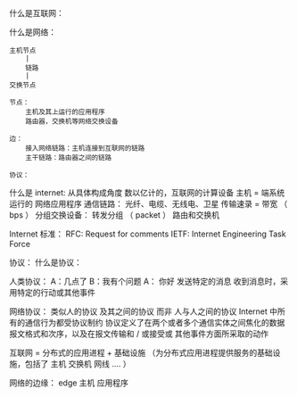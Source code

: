 什么是互联网：

什么是网络：

    主机节点
        |
        链路
        |
    交换节点

    节点：
        主机及其上运行的应用程序
        路由器，交换机等网络交换设备

    边：
        接入网络链路：主机连接到互联网的链路
        主干链路：路由器之间的链路

    协议：
        

什么是 internet: 从具体构成角度
    数以亿计的，互联网的计算设备
        主机 = 端系统
        运行的 网络应用程序
    通信链路：
        光纤、电缆、无线电、卫星
        传输速录 = 带宽 （ bps ）
    分组交换设备： 转发分组 （ packet ）
        路由和交换机

    
Internet 标准：
    RFC: Request for comments
    IETF: Internet Engineering Task Force


协议：
    什么是协议：

人类协议：
    A：几点了
    B：我有个问题
    A： 你好
        发送特定的消息
        收到消息时，采用特定的行动或其他事件

网络协议：
    类似人的协议
    及其之间的协议 而非 人与人之间的协议
    Internet 中所有的通信行为都受协议制约
        协议定义了在两个或者多个通信实体之间焦化的数据报文格式和次序，以及在报文传输和 / 或接受或 其他事件方面所采取的动作

互联网 = 分布式的应用进程 + 基础设施 （为分布式应用进程提供服务的基础设施，包括了 主机 交换机 网线 .... ） 



网络的边缘： edge
    主机
    应用程序
    
    
    


